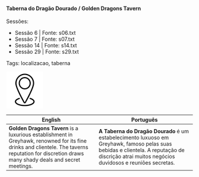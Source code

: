 
#### Taberna do Dragão Dourado / Golden Dragons Tavern

Sessões:  
- Sessão 6 | Fonte: s06.txt  
- Sessão 7 | Fonte: s07.txt  
- Sessão 14 | Fonte: s14.txt  
- Sessão 29 | Fonte: s29.txt  

Tags: localizacao, taberna

![Taberna do Dragão Dourado](../../../assets/location/location_blank.png)

| English | Português |
|---------|-----------|
| **Golden Dragons Tavern** is a luxurious establishment in Greyhawk, renowned for its fine drinks and clientele. The taverns reputation for discretion draws many shady deals and secret meetings. | **A Taberna do Dragão Dourado** é um estabelecimento luxuoso em Greyhawk, famoso pelas suas bebidas e clientela. A reputação de discrição atrai muitos negócios duvidosos e reuniões secretas. |




















